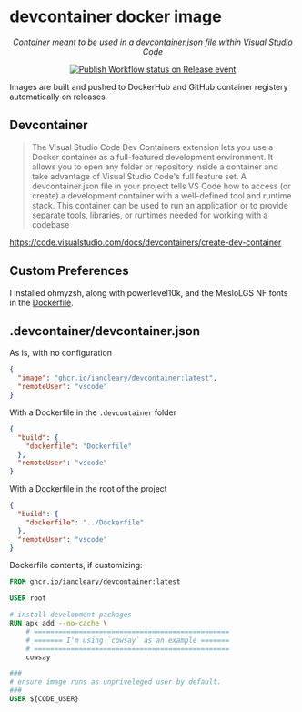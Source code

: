 # devcontainer docker image

<!-- markdownlint-disable MD033 -->
<p align="center">
    <em>Container meant to be used in a devcontainer.json file within Visual Studio Code</em>
</p>

<p align="center">
<a href="https://github.com/iancleary/devcontainer/actions/workflows/publish.yml" target="_blank">
    <img src="https://github.com/iancleary/devcontainer/actions/workflows/publish.yml/badge.svg?event=release" alt="Publish Workflow status on Release event">
</a>
</p>
<!-- markdownlint-enable MD033 -->

Images are built and pushed to DockerHub and GitHub container registery automatically on releases.

## Devcontainer

> The Visual Studio Code Dev Containers extension lets you use a Docker container as a full-featured development environment. It allows you to open any folder or repository inside a container and take advantage of Visual Studio Code's full feature set. A devcontainer.json file in your project tells VS Code how to access (or create) a development container with a well-defined tool and runtime stack. This container can be used to run an application or to provide separate tools, libraries, or runtimes needed for working with a codebase

<https://code.visualstudio.com/docs/devcontainers/create-dev-container>

## Custom Preferences

I installed ohmyzsh, along with powerlevel10k, and the MesloLGS NF fonts in the [Dockerfile](./Dockerfile).

## .devcontainer/devcontainer.json

As is, with no configuration

```json
{
  "image": "ghcr.io/iancleary/devcontainer:latest",
  "remoteUser": "vscode"
}
```

With a Dockerfile in the `.devcontainer` folder

```json
{
  "build": {
    "dockerfile": "Dockerfile"
  },
  "remoteUser": "vscode"
}
```

With a Dockerfile in the root of the project

```json
{
  "build": {
    "dockerfile": "../Dockerfile"
  },
  "remoteUser": "vscode"
}
```

Dockerfile contents, if customizing:

```Dockerfile
FROM ghcr.io/iancleary/devcontainer:latest

USER root

# install development packages
RUN apk add --no-cache \
    # ================================================
    # ======= I'm using `cowsay` as an example =======
    # ================================================
    cowsay 

###
# ensure image runs as unpriveleged user by default.
###
USER ${CODE_USER}

```
